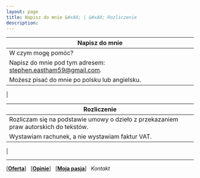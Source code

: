 ```yaml
---
layout: page
title: Napisz do mnie &#xA0; | &#xA0; Rozliczenie
description: 
---
```


Napisz do mnie|
---------|
W czym mogę pomóc? |
Napisz do mnie pod tym adresem: <stephen.eastham59@gmail.com>. |
Możesz pisać do mnie po polsku lub angielsku. |
| 

Rozliczenie|
---------|
Rozliczam się na podstawie umowy o dzieło z przekazaniem praw autorskich do tekstów.|
Wystawiam rachunek, a nie wystawiam faktur VAT.|
|

---

[[__Oferta__](https://smoothenglish.com)] &#xA0;  [[__Opinie__](../pages/opinie.html)] &#xA0;  [[__Moja pasja__](../pages/pasja.html)]  &#xA0;  _Kontakt_